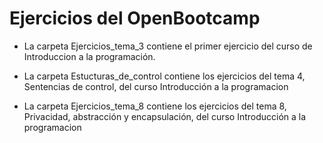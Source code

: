 # Ejercicios del OpenBootcamp
- La carpeta Ejercicios_tema_3 contiene el primer ejercicio del curso de Introduccion a la programación.

- La carpeta Estucturas_de_control contiene los ejercicios del tema 4, Sentencias de control, del curso Introducción a la programacion

- La carpeta Ejercicios_tema_8 contiene los ejercicios del tema 8,  Privacidad, abstracción y encapsulación, del curso Introducción a la programacion